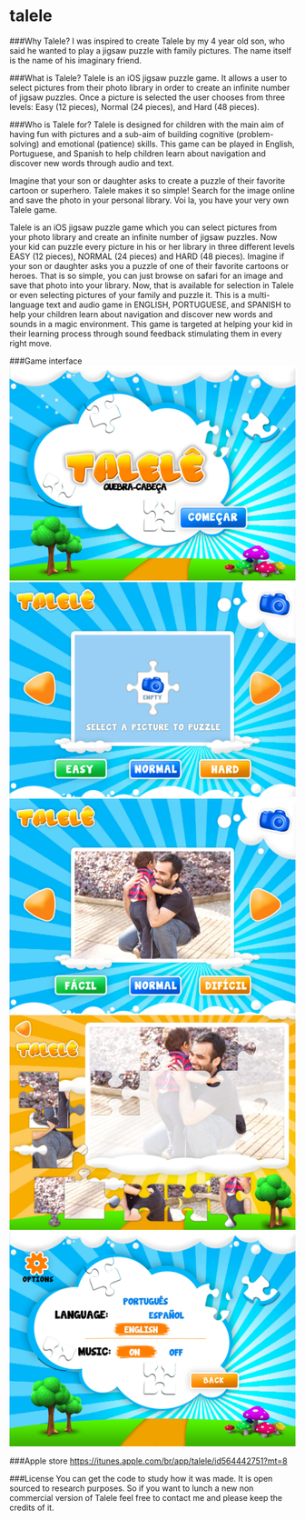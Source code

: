 talele
======

###Why Talele?
I was inspired to create Talele by my 4 year old son, who said he wanted to play a jigsaw puzzle with family pictures. The name itself is the name of his imaginary friend.


###What is Talele?
Talele is an iOS jigsaw puzzle game. It allows a user to select pictures from their photo library in order to create an infinite number of jigsaw puzzles. Once a picture is selected the user chooses from three levels: Easy (12 pieces), Normal (24 pieces), and Hard (48 pieces).

###Who is Talele for?
Talele is designed for children with the main aim of having fun with pictures and a sub-aim of building cognitive (problem-solving) and emotional (patience) skills. This game can be played in English, Portuguese, and Spanish to help children learn about navigation and discover new words through audio and text.

Imagine that your son or daughter asks to create a puzzle of their favorite cartoon or superhero. Talele makes it so simple! Search for the image online and save the photo in your personal library. Voi la, you have your very own Talele game.

Talele is an iOS jigsaw puzzle game which you can select pictures from your photo library and create an infinite number of jigsaw puzzles. Now your kid can puzzle every picture in his or her library in three different levels EASY (12 pieces), NORMAL (24 pieces) and HARD (48 pieces). Imagine if your son or daughter asks you a puzzle of one of their favorite cartoons or heroes. That is so simple, you can just browse on safari for an image and save that photo into your library. Now, that is available for selection in Talele or even selecting pictures of your family and puzzle it. This is a multi-language text and audio game in ENGLISH, PORTUGUESE, and SPANISH to help your children learn about navigation and discover new words and sounds in a magic environment. This game is targeted at helping your kid in their learning process through sound feedback stimulating them in every right move.


###Game interface
<img src="https://raw.githubusercontent.com/dayvson/talele/master/1.jpg" />
<img src="https://raw.githubusercontent.com/dayvson/talele/master/2.jpg" />
<img src="https://raw.githubusercontent.com/dayvson/talele/master/3.jpg" />
<img src="https://raw.githubusercontent.com/dayvson/talele/master/4.jpg" />
<img src="https://raw.githubusercontent.com/dayvson/talele/master/5.jpg" />


###Apple store
https://itunes.apple.com/br/app/talele/id564442751?mt=8


###License 
You can get the code to study how it was made. 
It is open sourced to research purposes. 
So if you want to lunch a new non commercial version of Talele feel free to contact me and please keep the credits of it.

